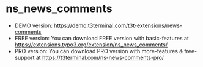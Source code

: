 # ns_news_comments

- DEMO version: https://demo.t3terminal.com/t3t-extensions/news-comments
- FREE version: You can download FREE version with basic-features at https://extensions.typo3.org/extension/ns_news_comments/
- PRO version: You can download PRO version with more-features & free-support at https://t3terminal.com/ns-news-comments-pro/

